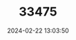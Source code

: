 ---
title: "33475"
category: "Vitex keniensis"
draft: false
date: 2024-02-22 13:03:50
languages:
  English: ["Meru Oak", "Meru Oak"]
---